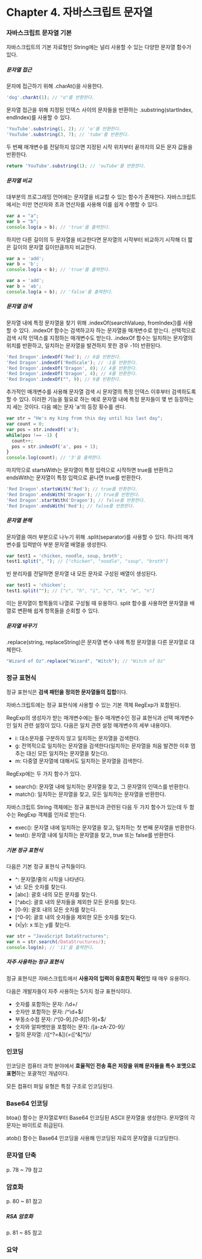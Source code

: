 # Chapter 4. 자바스크립트 문자열

### 자바스크립트 문자열 기본

자바스크립트의 기본 자료형인 String에는 널리 사용할 수 있는 다양한 문자열 함수가 있다.

##### 문자열 접근

문자에 접근하기 위해 .charAt()을 사용한다.

```javascript
'dog'.charAt(1); // "o"를 반환한다.
```

문자열 접근을 위해 지정된 인덱스 사이의 문자들을 반환하는 .substring(startIndex, endIndex)를 사용할 수 있다.

```javascript
'YouTube'.substring(1, 2); // 'o'를 반환한다.
'YouTube'.substring(3, 7); // 'tube'를 반환한다.
```

두 번째 매개변수를 전달하지 않으면 지정된 시작 위치부터 끝까지의 모든 문자 값들을 반환한다.

```javascript
return 'YouTube'.substring(1); // 'ouTube'를 반환한다.
```

##### 문자열 비교

대부분의 프로그래밍 언어에는 문자열을 비교할 수 있는 함수가 존재한다.
자바스크립트에서는 미만 연산자와 초과 연산자를 사용해 이를 쉽게 수행할 수 있다.

```javascript
var a = "a";
var b = "b";
console.log(a > b); // 'true'를 출력한다.
```

하지만 다른 길이의 두 문자열을 비교한다면 문자열의 시작부터 비교하기 시작해 더 짧은 길이의 문자열 길이만큼까지 비교한다.

```javascript
var a = 'add';
var b = 'b';
console.log(a < b); // 'true'를 출력한다.

var a = 'add';
var b = 'ab';
console.log(a < b); // 'false'를 출력한다.
```

##### 문자열 검색

문자열 내에 특정 문자열을 찾기 위해 .indexOf(searchValuep, fromIndex])를 사용할 수 있다.
.indexOf 함수는 검색하고자 하는 문자열을 매개변수로 받는다.
선택적으로 검색 시작 인덱스를 지정하는 매개변수도 받는다.
.indexOf 함수는 일치하는 문자열의 위치를 반환하고, 일치하는 문자열을 발견하지 못한 경우 -1이 반환된다.

```javascript
'Red Dragon'.indexOf('Red'); // 0을 반환한다.
'Red Dragon'.indexOf('RedScale'); // -1을 반환한다.
'Red Dragon'.indexOf('Dragon', 0); // 4를 반환한다.
'Red Dragon'.indexOf('Dragon', 4); // 4를 반환한다.
'Red Dragon'.indexOf("", 9); // 9를 반환한다.
```

추가적인 매개변수를 사용해 문자열 검색 시 문자열의 특정 인덱스 이후부터 검색하도록 할 수 있다.
이러한 기능을 필요로 하는 예로 문자열 내에 특정 문자들이 몇 번 등장하는지 세는 것이다.
다음 예는 문자 'a'의 등장 횟수를 센다.

```javascript
var str = "He's my king from this day until his last day";
var count = 0;
var pos = str.indexOf('a');
while(pos !== -1) {
  count++;
  pos = str.indexOf('a', pos + 1);
}
console.log(count); // '3'을 출력한다.
```

마지막으로 startsWith는 문자열이 특정 입력으로 시작하면 true를 반환하고 endsWith는 문자열이 특정 입력으로 끝나면 true를 반환한다.

```javascript
'Red Dragon'.startsWith('Red'); // true를 반환한다.
'Red Dragon'.endsWith('Dragon'); // true를 반환한다.
'Red Dragon'.startWith('Dragon'); // false를 반환한다.
'Red Dragon'.endsWith('Red'); // false를 반환한다.
```

##### 문자열 분해

문자열을 여러 부분으로 나누기 위해 .split(separator)를 사용할 수 있다.
하나의 매개변수를 입력받아 부분 문자열 배열을 생성한다.

```javascript
var test1 = 'chicken, noodle, soup, broth';
test1.split(", "); // ["chicken", "noodle", "soup", "broth"]
```

빈 분리자를 전달하면 문자열 내 모든 문자로 구성된 배열이 생성된다.

```javascript
var test1 = 'chicken';
test1.split(""); // ["c", "h", "i", "c", "k", "e", "n"]
```

이는 문자열이 항목들의 나열로 구성될 때 유용하다.
split 함수를 사용하면 문자열을 배열로 변환해 쉽게 항목들을 순회할 수 있다.

##### 문자열 바꾸기

.replace(string, replaceString)은 문자열 변수 내에 특정 문자열을 다른 문자열로 대체한다.

```javascript
"Wizard of Oz".replace("Wizard", "Witch"); // "Witch of Oz"
```

### 정규 표현식

정규 표현식은 **검색 패턴을 정의한 문자열들의 집합**이다.

자바스크립트에는 정규 표현식에 사용할 수 있는 기본 객체 RegExp가 포함된다.

RegExp의 생성자가 받는 매개변수에는 필수 매개변수인 정규 표현식과 선택 매개변수인 일치 관련 설정이 있다.
다음은 일치 관련 설정 매개변수의 세부 내용이다.

- i: 대소문자를 구분하지 않고 일치하는 문자열을 검색한다.
- g: 전역적으로 일치하는 문자열을 검색한다(일치하는 문자열을 처음 발견한 이후 멈추는 대신 모든 일치하는 문자열을 찾는다).
- m: 다중열 문자열에 대해서도 일치하는 문자열을 검색한다.

RegExp에는 두 가지 함수가 있다.

- search(): 문자열 내에 일치하는 문자열을 찾고, 그 문자열의 인덱스를 반환한다.
- match(): 일치하는 문자열을 찾고, 모든 일치하는 문자열을 반환한다.

자바스크립트 String 객체에는 정규 표현식과 관련된 다음 두 가지 함수가 있는데 두 함수는 RegExp 객체를 인자로 받는다.

- exec(): 문자열 내에 일치하는 문자열을 찾고, 일치하는 첫 번째 문자열을 반환한다.
- test(): 문자열 내에 일치하는 문자열을 찾고, true 또는 false를 반환한다.

##### 기본 정규 표현식

다음은 기본 정규 표현식 규칙들이다.

- ^: 문자열/줄의 시작을 나타낸다.
- \d: 모든 숫자를 찾는다.
- \[abc\]: 괄호 내의 모든 문자를 찾는다.
- \[^abc]: 괄호 내의 문자들을 제외한 모든 문자를 찾는다.
- \[0-9]: 괄호 내의 모든 숫자를 찾는다.
- \[^0-9]: 괄호 내의 숫자들을 제외한 모든 숫자를 찾는다.
- (x|y): x 또는 y를 찾는다.

```javascript
var str = "JavaScript DataStructures";
var n = str.search(/DataStructures/);
console.log(n); // '11'을 출력한다.
```

##### 자주 사용하는 정규 표현식

정규 표현식은 자바스크립트에서 **사용자의 입력이 유효한지 확인**할 때 매우 유용하다.

다음은 개발자들이 자주 사용하는 5가지 정규 표현식이다.

- 숫자를 포함하는 문자: /\d+/
- 숫자만 포함하는 문자: /^\d+$/
- 부동소수점 문자: /^[0-9]*.[0-9]*[1-9]+$/
- 숫자와 알파벳만을 포함하는 문자: /[a-zA-Z0-9]/
- 질의 문자열: /(\[^?=&])(=(\[^&]*))/

### 인코딩

인코딩은 컴퓨터 과학 분야에서 **효율적인 전송 혹은 저장을 위해 문자들을 특수 포맷으로 표현**하는 포괄적인 개념이다.

모든 컴퓨터 파일 유형은 특정 구조로 인코딩된다.

### Base64 인코딩

btoa() 함수는 문자열로부터 Base64 인코딩된 ASCII 문자열을 생성한다.
문자열의 각 문자는 바이트로 취급된다.

atob() 함수는 Base64 인코딩을 사용해 인코딩된 자료의 문자열을 디코딩한다.

### 문자열 단축

p. 78 ~ 79 참고

### 암호화

p. 80 ~ 81 참고

##### RSA 암호화

p. 81 ~ 85 참고

### 요약